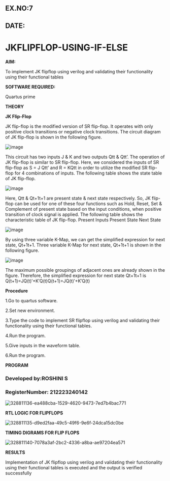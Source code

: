 ## EX.NO:7
## DATE:

# JKFLIPFLOP-USING-IF-ELSE

**AIM:** 

To implement  JK flipflop using verilog and validating their functionality using their functional tables

**SOFTWARE REQUIRED:**

Quartus prime

**THEORY**

**JK Flip-Flop**

JK flip-flop is the modified version of SR flip-flop. It operates with only positive clock transitions or negative clock transitions. The circuit diagram of JK flip-flop is shown in the following figure.

![image](https://github.com/naavaneetha/JKFLIPFLOP-USING-IF-ELSE/assets/154305477/a649c30b-232b-4558-b188-fd6c09845180)


This circuit has two inputs J & K and two outputs Qtt & Qtt’. The operation of JK flip-flop is similar to SR flip-flop. Here, we considered the inputs of SR flip-flop as S = J Qtt’ and R = KQtt in order to utilize the modified SR flip-flop for 4 combinations of inputs. The following table shows the state table of JK flip-flop.

![image](https://github.com/naavaneetha/JKFLIPFLOP-USING-IF-ELSE/assets/154305477/c4360742-e8a8-4937-b089-c46c0433f9a3)

 
Here, Qtt & Qt+1t+1 are present state & next state respectively. So, JK flip-flop can be used for one of these four functions such as Hold, Reset, Set & Complement of present state based on the input conditions, when positive transition of clock signal is applied. The following table shows the characteristic table of JK flip-flop. Present Inputs Present State Next State
 
![image](https://github.com/naavaneetha/JKFLIPFLOP-USING-IF-ELSE/assets/154305477/6c275261-a6d5-4c37-a3a7-1e88ca11c4cd)

By using three variable K-Map, we can get the simplified expression for next state, Qt+1t+1. Three variable K-Map for next state, Qt+1t+1 is shown in the following figure.
 
![image](https://github.com/naavaneetha/JKFLIPFLOP-USING-IF-ELSE/assets/154305477/5174f41b-0ce0-4329-a372-6d1943ea6673)

The maximum possible groupings of adjacent ones are already shown in the figure. Therefore, the simplified expression for next state Qt+1t+1 is Q(t+1)=JQ(t)′+K′Q(t)Q(t+1)=JQ(t)′+K′Q(t)

**Procedure**  

1.Go to quartus software.  

2.Set new environment.  

3.Type the code to implement SR flipflop using verilog and validating their functionality using their functional tables.  

4.Run the program.  

5.Give inputs in the waveform table.  

6.Run the program.  


**PROGRAM**

### Developed by:ROSHINI S  
### RegisterNumber: 212223240142  


![328811136-ea488cba-1529-4620-9473-7ed7b4bac771](https://github.com/Roshini2201/JKFLIPFLOP-USING-IF-ELSE/assets/154105318/6df03898-6ef6-4487-b844-535e64de5b2c)



**RTL LOGIC FOR FLIPFLOPS**

![328811135-d9ed2faa-49c5-49f6-9e6f-24dca15dc0be](https://github.com/Roshini2201/JKFLIPFLOP-USING-IF-ELSE/assets/154105318/b300c714-518a-4109-8e5d-c195a2358817)


**TIMING DIGRAMS FOR FLIP FLOPS**

![328811140-7078a3af-2bc2-4336-a8ba-ae97204ea571](https://github.com/Roshini2201/JKFLIPFLOP-USING-IF-ELSE/assets/154105318/c82a75b1-b049-4481-a5f7-3d7d87ab9405)


**RESULTS**

Implementation of JK flipflop using verilog and validating their functionality using their functional tables is executed and the output is verified successfully
